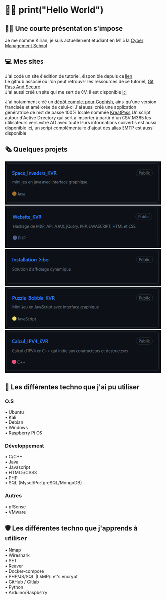 # 👨‍💻 print("Hello World")

## 👨‍🎓 Une courte présentation s'impose
Je me nomme Killian, je suis actuellement étudiant en M1 à la [Cyber Management School](https://www.cyber-management-school.com/)

## 💻 Mes sites
J'ai codé un site d'édition de tutoriel, disponible depuis ce [lien](https://passandsecure.fr/)<br>
Le github associé où l'on peut retrouver les ressources de ce tutoriel, [Git Pass And Secure](https://github.com/PassAndSecure/)<br>
J'ai aussi créé un site qui me sert de CV, il est disponible [ici](https://kvrcybertechno.online/)<br>

J'ai notamment créé un [dépôt complet pour Gophish](https://github.com/PassAndSecure/Template_Gophish), ainsi qu'une version francisée et améliorée de celui-ci 
J'ai aussi créé une application génératrice de mot de passe 100% locale nommée [KreatPass](https://github.com/Kirua6/KreatPass)
Un script autour d'Active Directory qui sert à importer à partir d'un CSV M365 les utilisateurs vers votre AD avec toute leurs informations convertis est aussi disponible [ici](https://github.com/Kirua6/Creating_Active_Directory_Users_By_Csv_M365), un script complémentaire [d'ajout des alias SMTP](https://github.com/Kirua6/Add_Alias_SMTP_User_AD) est aussi disponible

## 🗞️ Quelques projets 
[![Space_Invaders_KVR](https://github.com/Kirua6/Kirua6/blob/main/Images/space_i.PNG)](https://github.com/Kirua6/Space_Invaders_KVR) 
[![Website_KVR](https://github.com/Kirua6/Kirua6/blob/main/Images/Website_i.PNG)](https://github.com/Kirua6/Website_KVR)
[![Installation_Xibo](https://github.com/Kirua6/Kirua6/blob/main/Images/xibo_i.PNG)](https://github.com/Kirua6/Installation_Xibo)
[![Puzzle_Bobble_KVR](https://github.com/Kirua6/Kirua6/blob/main/Images/puzzle_i.PNG)](https://github.com/Kirua6/Puzzle_Bobble_KVR)
[![Calcul_IPV4_KVR](https://github.com/Kirua6/Kirua6/blob/main/Images/ipv4_i.PNG)](https://github.com/Kirua6/Calcul_IPV4_KVR)
<!--[![Labyrinthe_en_java](https://github.com/Kirua6/Kirua6/blob/main/Images/labyri.PNG)](https://github.com/Kirua6/Labyrinthe_en_java)-->

## 🧰 Les différentes techno que j'ai pu utiliser
### O.S 
• Ubuntu <br>
• Kali <br>
• Debian <br>
• Windows <br>
• Raspberry Pi OS <br>
### Développement
• C/C++ <br>
• Java <br>
• Javascript <br>
• HTML5/CSS3 <br>
• PHP <br>
• SQL (Mysql/PostgreSQL/MongoDB) <br>
### Autres
• pfSense <br>
• VMware <br>

## 🛡️ Les différentes techno que j'apprends à utiliser 
• Nmap <br>
• Wireshark <br>
• SET <br>
• Reaver <br>
• Docker-compose <br>
• PHP/JS/SQL |LAMP/Let's encrypt <br>
• GitHub / Gitlab <br>
• Python <br>
• Arduino/Raspberry 

